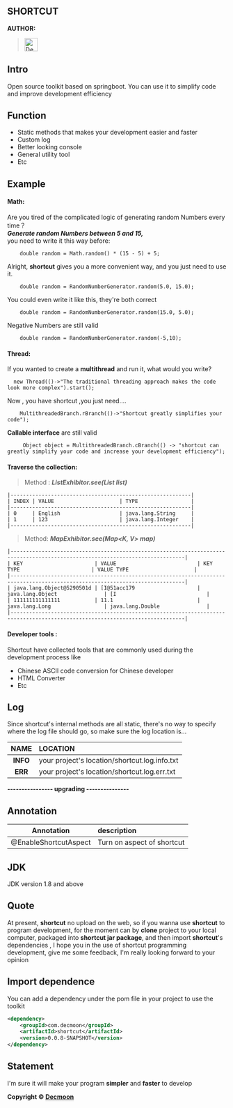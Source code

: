 
SHORTCUT
-

**AUTHOR:**
> [<img width="30px" title="Decmoon" src="https://avatars3.githubusercontent.com/u/51840843?s=400&u=d909c885dc61d75a2ca60c6d52c2315714d8bdfe&v=4"/>
](https://github.com/Decmoon)


Intro
-
Open source toolkit based on springboot.
You can use it to simplify code and improve development efficiency

 

Function
-
+ Static methods that makes your development easier and faster
+ Custom log
+ Better looking console
+ General utility tool 
+ Etc

Example
-
#### Math: 
Are you tired of the complicated logic of generating random Numbers every time？<br/>
**_Generate random Numbers between 5 and 15,_**<br/>
you need to write it this way before:
```
    double random = Math.random() * (15 - 5) + 5;
```
Alright, **shortcut** gives you a more convenient way, and you just need to use it.
```
    double random = RandomNumberGenerator.random(5.0, 15.0);
```
You could even write it like this, they're both correct
```
    double random = RandomNumberGenerator.random(15.0, 5.0);
```
Negative Numbers are still valid
```
    double random = RandomNumberGenerator.random(-5,10);
```

#### Thread: 

If you wanted to create a **multithread** and run it, what would you write?
```
  new Thread(()->"The traditional threading approach makes the code look more complex").start();
```
Now , you have shortcut ,you just need....
```
    MultithreadedBranch.rBranch(()->"Shortcut greatly simplifies your code");
```
**Callable interface** are still valid
```
     Object object = MultithreadedBranch.cBranch(() -> "shortcut can greatly simplify your code and increase your development efficiency");
```

#### Traverse the collection: 

> Method : **_ListExhibitor.see(List<E> list)_**
```
|----------------------------------------------------------|
| INDEX | VALUE                     | TYPE                 |
|----------------------------------------------------------|
| 0     | English                   | java.lang.String     |
| 1     | 123                       | java.lang.Integer    |
|----------------------------------------------------------|
```
>  Method: **_MapExhibitor.see(Map<K, V> map)_**
```
|------------------------------------------------------------------------------------------------------------------------------|
| KEY                       | VALUE                          | KEY TYPE                       | VALUE TYPE                     |
|------------------------------------------------------------------------------------------------------------------------------|
| java.lang.Object@5290501d | [I@51acc179                    | java.lang.Object               | [I                             |
| 111111111111111           | 11.1                           | java.lang.Long                 | java.lang.Double               |
|------------------------------------------------------------------------------------------------------------------------------|

```
#### Developer tools :
 Shortcut have collected tools that are commonly used during the development process
 like
+ Chinese ASCII code conversion for Chinese developer
+ HTML Converter
+ Etc


Log
-

Since shortcut's internal methods are all static, 
there's no way to specify where the log file should go, so make sure the log location is...<br/>

NAME|LOCATION
:---:|:---
**INFO**|your project's location/shortcut.log.info.txt
**ERR**|your project's location/shortcut.log.err.txt

**---------------- upgrading ---------------**

Annotation
-
Annotation|description
:---:|:---
@EnableShortcutAspect|Turn on aspect of shortcut 

JDK
-
JDK version 1.8 and above

Quote 
-
At present, **shortcut** no upload on the web, so if you wanna use **shortcut** to program development,
for the moment can by **clone** project to your local computer, 
packaged into **shortcut jar package**, and then import **shortcut**'s dependencies ,
I hope you in the use of shortcut programming development, give me some feedback,
I'm really looking forward to your opinion

Import dependence
-

You can add a dependency under the pom file in your project to use the toolkit

```xml
<dependency>
    <groupId>com.decmoon</groupId>
    <artifactId>shortcut</artifactId>
    <version>0.0.8-SNAPSHOT</version>
</dependency>
```


Statement
-
I'm sure it will make your program **simpler** and **faster** to develop

**Copyright © [Decmoon](https://github.com/Decmoon)**<br/>
